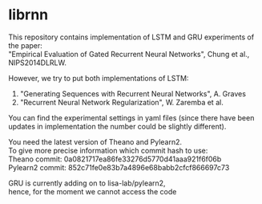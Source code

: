 librnn
======
This repository contains implementation of LSTM and GRU experiments
of the paper:  
"Empirical Evaluation of Gated Recurrent Neural Networks", Chung et al., NIPS2014DLRLW.

However, we try to put both implementations of LSTM:  
1) "Generating Sequences with Recurrent Neural Networks", A. Graves  
2) "Recurrent Neural Network Regularization", W. Zaremba et al.

You can find the experimental settings in yaml files (since there have
been updates in implementation the number could be slightly different).

You need the latest version of Theano and Pylearn2.  
To give more precise information which commit hash to use:  
Theano commit: 0a0821717ea86fe33276d5770d41aaa921f6f06b  
Pylearn2 commit: 852c71fe0e83b7a4896e68babb2cfcf866697c73

GRU is currently adding on to lisa-lab/pylearn2,  
hence, for the moment we cannot access the code
